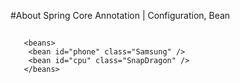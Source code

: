 #About Spring Core Annotation | Configuration, Bean
   ##
      
       <beans>
        <bean id="phone" class="Samsung" />
        <bean id="cpu" class="SnapDragon" />
       </beans>
    